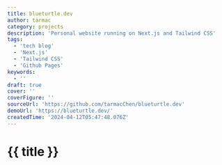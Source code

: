 ```yaml
---
title: blueturtle.dev
author: tarmac
category: projects
description: 'Personal website running on Next.js and Tailwind CSS'
tags:
  - 'tech blog'
  - 'Next.js'
  - 'Tailwind CSS'
  - 'Github Pages'
keywords:
  - ''
draft: true
cover: ''
coverFigure: ''
sourceUrl: 'https://github.com/tarmacChen/blueturtle.dev'
demoUrl: 'https://blueturtle.dev/'
createdTime: '2024-04-12T05:47:48.076Z'
---
```


# {{ title }}
